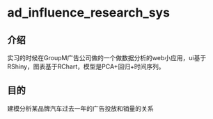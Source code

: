 # ad_influence_research_sys
## 介绍
实习的时候在GroupM广告公司做的一个做数据分析的web小应用，ui基于RShiny，图表基于RChart，模型是PCA+回归+时间序列。

## 目的
建模分析某品牌汽车过去一年的广告投放和销量的关系
